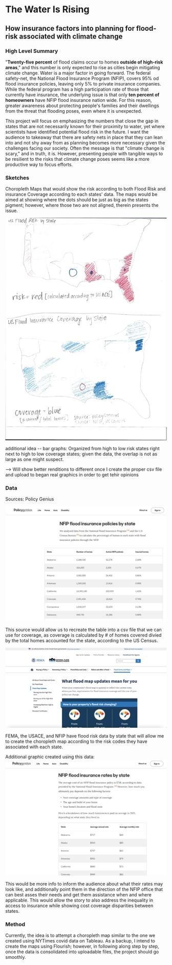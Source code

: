 
# The Water Is Rising
## How insurance factors into planning for flood-risk associated with climate change 

### High Level Summary

"__Twenty-five percent__ of flood claims occur to homes __outside of high-risk areas__," and this number is only expected to rise as cities begin mitigating climate change. Water is a major factor in going forward. The federal safety-net, the National Flood Insurance Program (NFIP), covers 95% od flood insurance policies, leaving only 5% to private insurance companies. While the federal program has a high participation rate of those that currently have insurance, the underlying issue is that only __ten percent of homeowners__ have NFIP flood insurance nation wide. For this reason, greater awareness about protecting people's families and their dwellings from the threat that flooding poses, even where it is unexpected.

This project will focus on emphasizing the numbers that close the gap in states that are not necessarily known for their proximity to water, yet where scientists have identified potential flood risk in the future. I want the audience to takeaway that there are safety nets in place that they can lean into and not shy away from as planning becomes more necessary given the challenges facing our society. Often the message is that "climate change is scary," and in truth, it is. However, presenting people with tangible ways to be resilient to the risks that climate change poses seems like a more productive way to focus efforts.

### Sketches

Choropleth Maps that would show the risk according to both Flood Risk and insurance Coverage according to each states' data. The maps would be aimed at showing where the dots should be just as big as the states pigment; however, where those two are not aligned, therein presents the issue.

![Sketch:](part1sketch.jpg)


additional idea -- bar graphs: Organized from high to low risk states right next to high to low coverage states; given the data, the overlap is not as large as one might suspect.

  -->  Will show better renditions to different once I create the proper csv file and upload to began real graphics in order to get tehir opinions

### Data

Sources: Policy Genius

![screenshot](policygeniusscreenshot.png) 

This source would allow us to recreate the table into a csv file that we can use for coverage, as coverage is calculated by # of homes covered divied by the total homes accounted for the state, according to the US Census.

![screenshot](femascreenshot.png)

FEMA, the USACE, and NFIP have flood risk data by state that will allow me to create the choropleth map according to the risk codes they have associated with each state.

Additional graphic created using this data:
![screenshot](policygeniusscreenshot2.png) 

This would be more info to inform the audience about what their rates may look like, and additionally point them in the direction of the NFIP office that can best asses their needs and get them assistance when and where applicable. This would allow the story to also address the inequality in access to insurance while showing cost coverage disparities between states.


### Method

Currently, the idea is to attempt a choropleth map similar to the one we created using NYTimes covid data on Tableau. As a backup, I intend to create the maps using Flourish; however, in following along step by step, once the data is consolidated into uploadable files, the project should go smoothly.



